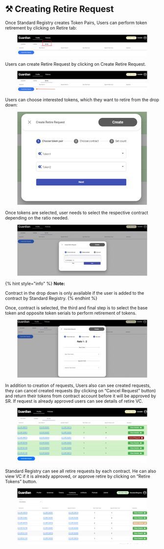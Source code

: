 # ⚒ Creating Retire Request

Once Standard Registry creates Token Pairs, Users can perform token retirement by clicking on Retire tab:

<figure><img src="../../../.gitbook/assets/image (3).png" alt=""><figcaption></figcaption></figure>

Users can create Retire Request by clicking on Create Retire Request.

<figure><img src="../../../.gitbook/assets/image (2).png" alt=""><figcaption></figcaption></figure>

Users can choose interested tokens, which they want to retire from the drop down:

<figure><img src="../../../.gitbook/assets/image (17).png" alt=""><figcaption></figcaption></figure>

Once tokens are selected, user needs to select the respective contract depending on the ratio needed.&#x20;

<figure><img src="../../../.gitbook/assets/image (12).png" alt=""><figcaption></figcaption></figure>

{% hint style="info" %}
**Note:**

Contract in the drop down is only available if the user is added to the contract by Standard Registry.
{% endhint %}

Once, contract is selected, the third and final step is to select the base token and opposite token serials to perform retirement of tokens.

<figure><img src="../../../.gitbook/assets/image (13).png" alt=""><figcaption></figcaption></figure>

In addition to creation of requests, Users also can see created requests, they can cancel created requests (by clicking on “Cancel Request” button) and return their tokens from contract account before it will be approved by SR. If request is already approved users can see details of retire VC.

<figure><img src="../../../.gitbook/assets/image (10).png" alt=""><figcaption></figcaption></figure>

Standard Registry can see all retire requests by each contract. He can also view VC if it is already approved, or approve retire by clicking on “Retire Tokens” button.

<figure><img src="../../../.gitbook/assets/image (4) (1).png" alt=""><figcaption></figcaption></figure>
